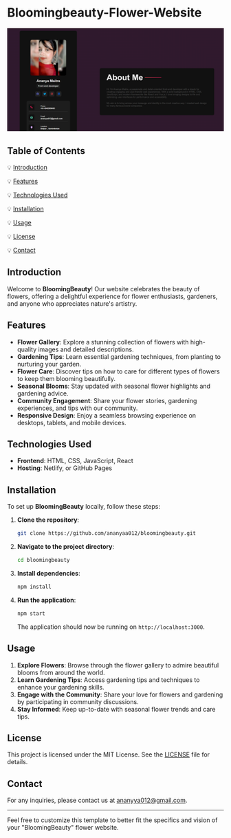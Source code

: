 # Bloomingbeauty-Flower-Website
  <img src="https://github.com/ananyaa012/Portfolio_website1/blob/main/Portfolio1/images/Screenshot%202024-07-17%20174217.png">
</div>



## Table of Contents

💡  [Introduction](#introduction)

💡 [Features](#features)

💡 [Technologies Used](#technologies-used)

💡 [Installation](#installation)

💡 [Usage](#usage)

💡 [License](#license)

💡 [Contact](#contact)

## Introduction

Welcome to **BloomingBeauty**! Our website celebrates the beauty of flowers, offering a delightful experience for flower enthusiasts, gardeners, and anyone who appreciates nature's artistry.

## Features

- **Flower Gallery**: Explore a stunning collection of flowers with high-quality images and detailed descriptions.
- **Gardening Tips**: Learn essential gardening techniques, from planting to nurturing your garden.
- **Flower Care**: Discover tips on how to care for different types of flowers to keep them blooming beautifully.
- **Seasonal Blooms**: Stay updated with seasonal flower highlights and gardening advice.
- **Community Engagement**: Share your flower stories, gardening experiences, and tips with our community.
- **Responsive Design**: Enjoy a seamless browsing experience on desktops, tablets, and mobile devices.

## Technologies Used

- **Frontend**: HTML, CSS, JavaScript, React
- **Hosting**:  Netlify, or GitHub Pages

## Installation

To set up **BloomingBeauty** locally, follow these steps:

1. **Clone the repository**:
   ```sh
   git clone https://github.com/ananyaa012/bloomingbeauty.git
   ```

2. **Navigate to the project directory**:
   ```sh
   cd bloomingbeauty
   ```

3. **Install dependencies**:
   ```sh
   npm install
   ```

4. **Run the application**:
   ```sh
   npm start
   ```

   The application should now be running on `http://localhost:3000`.

## Usage

1. **Explore Flowers**: Browse through the flower gallery to admire beautiful blooms from around the world.
2. **Learn Gardening Tips**: Access gardening tips and techniques to enhance your gardening skills.
3. **Engage with the Community**: Share your love for flowers and gardening by participating in community discussions.
4. **Stay Informed**: Keep up-to-date with seasonal flower trends and care tips.


## License

This project is licensed under the MIT License. See the [LICENSE](LICENSE) file for details.

## Contact

For any inquiries, please contact us at [ananyya012@gmail.com](ananyya012@gmail.com).

---

Feel free to customize this template to better fit the specifics and vision of your "BloomingBeauty" flower website.

